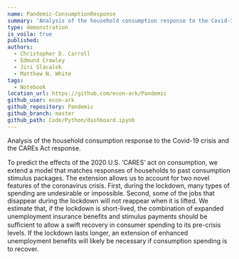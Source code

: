 ```yaml
---
name: Pandemic-ConsumptionResponse
summary: 'Analysis of the household consumption response to the Covid-19 crisis and the CAREs Act response'
type: demonstration
is_voila: true
published:
authors:
  - Christopher D. Carroll
  - Edmund Crawley
  - Jiri Slacalek
  - Matthew N. White
tags:
  - Notebook
location_url: https://github.com/econ-ark/Pandemic
github_user: econ-ark
github_repository: Pandemic
github_branch: master
github_path: Code/Python/dashboard.ipynb
---
```


Analysis of the household consumption response to the Covid-19 crisis and the CAREs Act response.

To predict the eﬀects of the 2020 U.S. ‘CARES’ act on consumption, we extend a model that matches responses of households to past consumption stimulus packages. The extension allows us to account for two novel features of the coronavirus crisis. First, during the lockdown, many types of spending are undesirable or impossible. Second, some of the jobs that disappear during the lockdown will not reappear when it is lifted. We estimate that, if the lockdown is short-lived, the combination of expanded unemployment insurance beneﬁts and stimulus payments should be suﬃcient to allow a swift recovery in consumer spending to its pre-crisis levels. If the lockdown lasts longer, an extension of enhanced unemployment beneﬁts will likely be necessary if consumption spending is to recover. 
